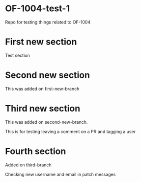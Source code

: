 # OF-1004-test-1

Repo for testing things related to OF-1004


# First new section

Test section

# Second new section

This was added on first-new-branch


# Third new section

This was added on second-new-branch. 

This is for testing leaving a comment on a PR and tagging a user

# Fourth section

Added on third-branch

Checking new username and email in patch messages






